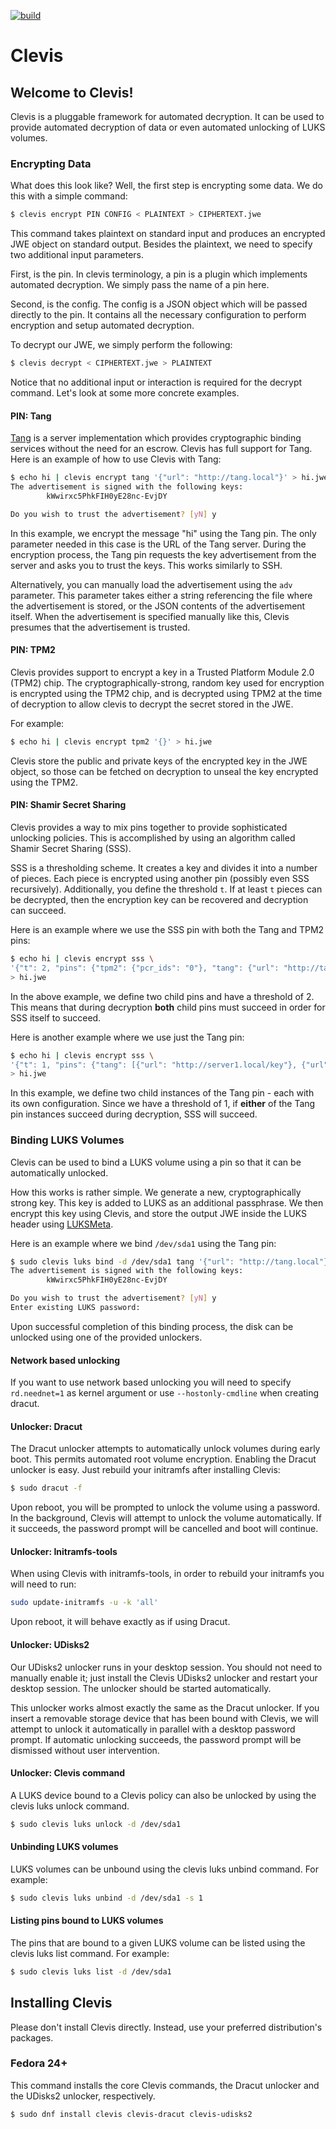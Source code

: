 [![build](https://github.com/latchset/clevis/workflows/build/badge.svg)](https://github.com/latchset/clevis/actions)

# Clevis

## Welcome to Clevis!
Clevis is a pluggable framework for automated decryption. It can be used to
provide automated decryption of data or even automated unlocking of LUKS
volumes.

### Encrypting Data

What does this look like? Well, the first step is encrypting some data. We do
this with a simple command:

```bash
$ clevis encrypt PIN CONFIG < PLAINTEXT > CIPHERTEXT.jwe
```

This command takes plaintext on standard input and produces an encrypted JWE
object on standard output. Besides the plaintext, we need to specify two
additional input parameters.

First, is the pin. In clevis terminology, a pin is a plugin which implements
automated decryption. We simply pass the name of a pin here.

Second, is the config. The config is a JSON object which will be passed
directly to the pin. It contains all the necessary configuration to perform
encryption and setup automated decryption.

To decrypt our JWE, we simply perform the following:

```bash
$ clevis decrypt < CIPHERTEXT.jwe > PLAINTEXT
```

Notice that no additional input or interaction is required for the decrypt
command. Let's look at some more concrete examples.

#### PIN: Tang

[Tang](http://github.com/latchset/tang) is a server implementation which
provides cryptographic binding services without the need for an escrow.
Clevis has full support for Tang. Here is an example of how to use Clevis with
Tang:

```bash
$ echo hi | clevis encrypt tang '{"url": "http://tang.local"}' > hi.jwe
The advertisement is signed with the following keys:
        kWwirxc5PhkFIH0yE28nc-EvjDY

Do you wish to trust the advertisement? [yN] y
```

In this example, we encrypt the message "hi" using the Tang pin. The only
parameter needed in this case is the URL of the Tang server. During the
encryption process, the Tang pin requests the key advertisement from the
server and asks you to trust the keys. This works similarly to SSH.

Alternatively, you can manually load the advertisement using the `adv`
parameter. This parameter takes either a string referencing the file where the
advertisement is stored, or the JSON contents of the advertisement itself. When
the advertisement is specified manually like this, Clevis presumes that the
advertisement is trusted.

#### PIN: TPM2

Clevis provides support to encrypt a key in a Trusted Platform Module 2.0 (TPM2)
chip. The cryptographically-strong, random key used for encryption is encrypted
using the TPM2 chip, and is decrypted using TPM2 at the time of decryption to allow clevis to decrypt the secret stored in the JWE.

For example:

```bash
$ echo hi | clevis encrypt tpm2 '{}' > hi.jwe
```

Clevis store the public and private keys of the encrypted key in the JWE object,
so those can be fetched on decryption to unseal the key encrypted using the TPM2.

#### PIN: Shamir Secret Sharing

Clevis provides a way to mix pins together to provide sophisticated unlocking
policies. This is accomplished by using an algorithm called Shamir Secret
Sharing (SSS).

SSS is a thresholding scheme. It creates a key and divides it into a number of
pieces. Each piece is encrypted using another pin (possibly even SSS
recursively). Additionally, you define the threshold `t`. If at least `t`
pieces can be decrypted, then the encryption key can be recovered and
decryption can succeed.

Here is an example where we use the SSS pin with both the Tang and TPM2 pins:

```bash
$ echo hi | clevis encrypt sss \
'{"t": 2, "pins": {"tpm2": {"pcr_ids": "0"}, "tang": {"url": "http://tang.local"}}}' \
> hi.jwe
```

In the above example, we define two child pins and have a threshold of 2.
This means that during decryption **both** child pins must succeed in order for
SSS itself to succeed.

Here is another example where we use just the Tang pin:

```bash
$ echo hi | clevis encrypt sss \
'{"t": 1, "pins": {"tang": [{"url": "http://server1.local/key"}, {"url": "http://server2.local/key"}]}}' \
> hi.jwe
```

In this example, we define two child instances of the Tang pin - each with its
own configuration. Since we have a threshold of 1, if **either** of the Tang
pin instances succeed during decryption, SSS will succeed.

### Binding LUKS Volumes

Clevis can be used to bind a LUKS volume using a pin so that it can be
automatically unlocked.

How this works is rather simple. We generate a new, cryptographically strong
key. This key is added to LUKS as an additional passphrase. We then encrypt
this key using Clevis, and store the output JWE inside the LUKS header using
[LUKSMeta](http://github.com/latchset/luksmeta).

Here is an example where we bind `/dev/sda1` using the Tang pin:

```bash
$ sudo clevis luks bind -d /dev/sda1 tang '{"url": "http://tang.local"}'
The advertisement is signed with the following keys:
        kWwirxc5PhkFIH0yE28nc-EvjDY

Do you wish to trust the advertisement? [yN] y
Enter existing LUKS password:
```

Upon successful completion of this binding process, the disk can be unlocked
using one of the provided unlockers.

#### Network based unlocking
If you want to use network based unlocking you will need to specify `rd.neednet=1` as kernel argument or use `--hostonly-cmdline` when creating dracut.

#### Unlocker: Dracut

The Dracut unlocker attempts to automatically unlock volumes during early
boot. This permits automated root volume encryption. Enabling the Dracut
unlocker is easy. Just rebuild your initramfs after installing Clevis:

```bash
$ sudo dracut -f
```

Upon reboot, you will be prompted to unlock the volume using a password. In
the background, Clevis will attempt to unlock the volume automatically. If it
succeeds, the password prompt will be cancelled and boot will continue.

#### Unlocker: Initramfs-tools

When using Clevis with initramfs-tools, in order to rebuild your
initramfs you will need to run:

```bash
sudo update-initramfs -u -k 'all'
```

Upon reboot, it will behave exactly as if using Dracut.

#### Unlocker: UDisks2

Our UDisks2 unlocker runs in your desktop session. You should not need to
manually enable it; just install the Clevis UDisks2 unlocker and restart your
desktop session. The unlocker should be started automatically.

This unlocker works almost exactly the same as the Dracut unlocker. If you
insert a removable storage device that has been bound with Clevis, we will
attempt to unlock it automatically in parallel with a desktop password prompt.
If automatic unlocking succeeds, the password prompt will be dismissed without
user intervention.

#### Unlocker: Clevis command

A LUKS device bound to a Clevis policy can also be unlocked by using the clevis
luks unlock command.

```bash
$ sudo clevis luks unlock -d /dev/sda1
```

#### Unbinding LUKS volumes

LUKS volumes can be unbound using the clevis luks unbind command. For example:

```bash
$ sudo clevis luks unbind -d /dev/sda1 -s 1
```

#### Listing pins bound to LUKS volumes

The pins that are bound to a given LUKS volume can be listed using the clevis
luks list command. For example:

```bash
$ sudo clevis luks list -d /dev/sda1
```

## Installing Clevis

Please don't install Clevis directly. Instead, use your preferred
distribution's packages.

### Fedora 24+

This command installs the core Clevis commands, the Dracut unlocker and the
UDisks2 unlocker, respectively.

```bash
$ sudo dnf install clevis clevis-dracut clevis-udisks2
```
